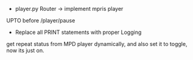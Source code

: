- player.py Router -> implement mpris player

UPTO before /player/pause

- Replace all PRINT statements with proper Logging

get repeat status from MPD player dynamically, and also set it to toggle, now its just on.